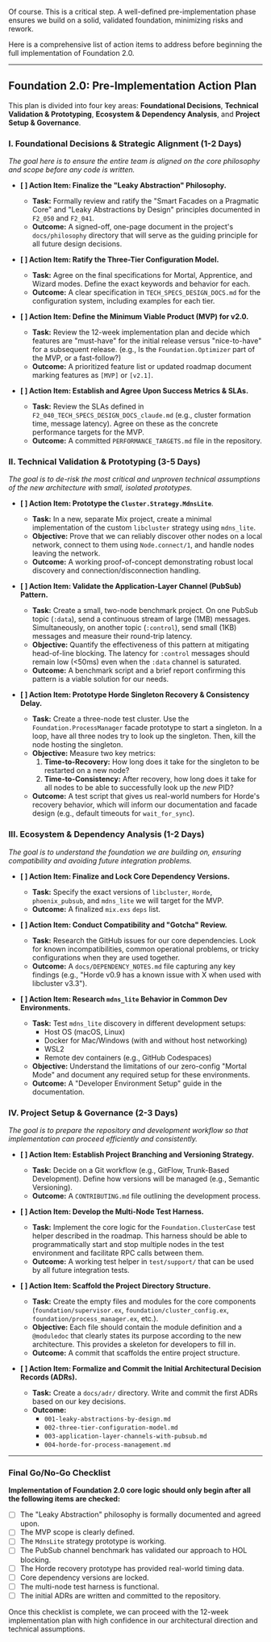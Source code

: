 Of course. This is a critical step. A well-defined pre-implementation phase ensures we build on a solid, validated foundation, minimizing risks and rework.

Here is a comprehensive list of action items to address before beginning the full implementation of Foundation 2.0.

---

## Foundation 2.0: Pre-Implementation Action Plan

This plan is divided into four key areas: **Foundational Decisions**, **Technical Validation & Prototyping**, **Ecosystem & Dependency Analysis**, and **Project Setup & Governance**.

### I. Foundational Decisions & Strategic Alignment (1-2 Days)

*The goal here is to ensure the entire team is aligned on the core philosophy and scope before any code is written.*

*   **[ ] Action Item: Finalize the "Leaky Abstraction" Philosophy.**
    *   **Task:** Formally review and ratify the "Smart Facades on a Pragmatic Core" and "Leaky Abstractions by Design" principles documented in `F2_050` and `F2_041`.
    *   **Outcome:** A signed-off, one-page document in the project's `docs/philosophy` directory that will serve as the guiding principle for all future design decisions.

*   **[ ] Action Item: Ratify the Three-Tier Configuration Model.**
    *   **Task:** Agree on the final specifications for Mortal, Apprentice, and Wizard modes. Define the exact keywords and behavior for each.
    *   **Outcome:** A clear specification in `TECH_SPECS_DESIGN_DOCS.md` for the configuration system, including examples for each tier.

*   **[ ] Action Item: Define the Minimum Viable Product (MVP) for v2.0.**
    *   **Task:** Review the 12-week implementation plan and decide which features are "must-have" for the initial release versus "nice-to-have" for a subsequent release. (e.g., Is the `Foundation.Optimizer` part of the MVP, or a fast-follow?)
    *   **Outcome:** A prioritized feature list or updated roadmap document marking features as `[MVP]` or `[v2.1]`.

*   **[ ] Action Item: Establish and Agree Upon Success Metrics & SLAs.**
    *   **Task:** Review the SLAs defined in `F2_040_TECH_SPECS_DESIGN_DOCS_claude.md` (e.g., cluster formation time, message latency). Agree on these as the concrete performance targets for the MVP.
    *   **Outcome:** A committed `PERFORMANCE_TARGETS.md` file in the repository.

### II. Technical Validation & Prototyping (3-5 Days)

*The goal is to de-risk the most critical and unproven technical assumptions of the new architecture with small, isolated prototypes.*

*   **[ ] Action Item: Prototype the `Cluster.Strategy.MdnsLite`**.
    *   **Task:** In a new, separate Mix project, create a minimal implementation of the custom `libcluster` strategy using `mdns_lite`.
    *   **Objective:** Prove that we can reliably discover other nodes on a local network, connect to them using `Node.connect/1`, and handle nodes leaving the network.
    *   **Outcome:** A working proof-of-concept demonstrating robust local discovery and connection/disconnection handling.

*   **[ ] Action Item: Validate the Application-Layer Channel (PubSub) Pattern.**
    *   **Task:** Create a small, two-node benchmark project. On one PubSub topic (`:data`), send a continuous stream of large (1MB) messages. Simultaneously, on another topic (`:control`), send small (1KB) messages and measure their round-trip latency.
    *   **Objective:** Quantify the effectiveness of this pattern at mitigating head-of-line blocking. The latency for `:control` messages should remain low (<50ms) even when the `:data` channel is saturated.
    *   **Outcome:** A benchmark script and a brief report confirming this pattern is a viable solution for our needs.

*   **[ ] Action Item: Prototype Horde Singleton Recovery & Consistency Delay.**
    *   **Task:** Create a three-node test cluster. Use the `Foundation.ProcessManager` facade prototype to start a singleton. In a loop, have all three nodes try to look up the singleton. Then, kill the node hosting the singleton.
    *   **Objective:** Measure two key metrics:
        1.  **Time-to-Recovery:** How long does it take for the singleton to be restarted on a new node?
        2.  **Time-to-Consistency:** After recovery, how long does it take for all nodes to be able to successfully look up the *new* PID?
    *   **Outcome:** A test script that gives us real-world numbers for Horde's recovery behavior, which will inform our documentation and facade design (e.g., default timeouts for `wait_for_sync`).

### III. Ecosystem & Dependency Analysis (1-2 Days)

*The goal is to understand the foundation we are building on, ensuring compatibility and avoiding future integration problems.*

*   **[ ] Action Item: Finalize and Lock Core Dependency Versions.**
    *   **Task:** Specify the exact versions of `libcluster`, `Horde`, `phoenix_pubsub`, and `mdns_lite` we will target for the MVP.
    *   **Outcome:** A finalized `mix.exs` `deps` list.

*   **[ ] Action Item: Conduct Compatibility and "Gotcha" Review.**
    *   **Task:** Research the GitHub issues for our core dependencies. Look for known incompatibilities, common operational problems, or tricky configurations when they are used together.
    *   **Outcome:** A `docs/DEPENDENCY_NOTES.md` file capturing any key findings (e.g., "Horde v0.9 has a known issue with X when used with libcluster v3.3").

*   **[ ] Action Item: Research `mdns_lite` Behavior in Common Dev Environments.**
    *   **Task:** Test `mdns_lite` discovery in different development setups:
        *   Host OS (macOS, Linux)
        *   Docker for Mac/Windows (with and without host networking)
        *   WSL2
        *   Remote dev containers (e.g., GitHub Codespaces)
    *   **Objective:** Understand the limitations of our zero-config "Mortal Mode" and document any required setup for these environments.
    *   **Outcome:** A "Developer Environment Setup" guide in the documentation.

### IV. Project Setup & Governance (2-3 Days)

*The goal is to prepare the repository and development workflow so that implementation can proceed efficiently and consistently.*

*   **[ ] Action Item: Establish Project Branching and Versioning Strategy.**
    *   **Task:** Decide on a Git workflow (e.g., GitFlow, Trunk-Based Development). Define how versions will be managed (e.g., Semantic Versioning).
    *   **Outcome:** A `CONTRIBUTING.md` file outlining the development process.

*   **[ ] Action Item: Develop the Multi-Node Test Harness.**
    *   **Task:** Implement the core logic for the `Foundation.ClusterCase` test helper described in the roadmap. This harness should be able to programmatically start and stop multiple nodes in the test environment and facilitate RPC calls between them.
    *   **Outcome:** A working test helper in `test/support/` that can be used by all future integration tests.

*   **[ ] Action Item: Scaffold the Project Directory Structure.**
    *   **Task:** Create the empty files and modules for the core components (`foundation/supervisor.ex`, `foundation/cluster_config.ex`, `foundation/process_manager.ex`, etc.).
    *   **Objective:** Each file should contain the module definition and a `@moduledoc` that clearly states its purpose according to the new architecture. This provides a skeleton for developers to fill in.
    *   **Outcome:** A commit that scaffolds the entire project structure.

*   **[ ] Action Item: Formalize and Commit the Initial Architectural Decision Records (ADRs).**
    *   **Task:** Create a `docs/adr/` directory. Write and commit the first ADRs based on our key decisions.
    *   **Outcome:**
        *   `001-leaky-abstractions-by-design.md`
        *   `002-three-tier-configuration-model.md`
        *   `003-application-layer-channels-with-pubsub.md`
        *   `004-horde-for-process-management.md`

---

### Final Go/No-Go Checklist

**Implementation of Foundation 2.0 core logic should only begin after all the following items are checked:**

- [ ] The "Leaky Abstraction" philosophy is formally documented and agreed upon.
- [ ] The MVP scope is clearly defined.
- [ ] The `MdnsLite` strategy prototype is working.
- [ ] The PubSub channel benchmark has validated our approach to HOL blocking.
- [ ] The Horde recovery prototype has provided real-world timing data.
- [ ] Core dependency versions are locked.
- [ ] The multi-node test harness is functional.
- [ ] The initial ADRs are written and committed to the repository.

Once this checklist is complete, we can proceed with the 12-week implementation plan with high confidence in our architectural direction and technical assumptions.